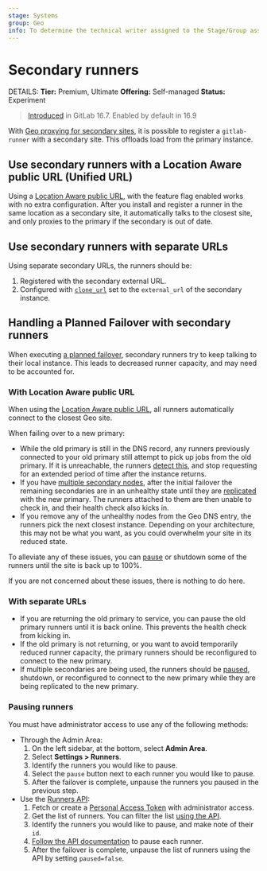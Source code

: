```yaml
---
stage: Systems
group: Geo
info: To determine the technical writer assigned to the Stage/Group associated with this page, see https://handbook.gitlab.com/handbook/product/ux/technical-writing/#assignments
---
```


# Secondary runners

DETAILS:
**Tier:** Premium, Ultimate
**Offering:** Self-managed
**Status:** Experiment

> [Introduced](https://gitlab.com/gitlab-org/gitlab/-/issues/415179) in GitLab 16.7. Enabled by default in 16.9

With [Geo proxying for secondary sites](index.md), it is possible to register a `gitlab-runner` with a secondary site. This offloads load from the primary instance.

## Use secondary runners with a Location Aware public URL (Unified URL)

Using a [Location Aware public URL](location_aware_external_url.md), with the feature flag enabled works with no extra configuration. After you install and register a runner in the same location as a secondary site, it automatically talks to the closest site, and only proxies to the primary if the secondary is out of date.

## Use secondary runners with separate URLs

Using separate secondary URLs, the runners should be:

1. Registered with the secondary external URL.
1. Configured with [`clone_url`](https://docs.gitlab.com/runner/configuration/advanced-configuration.html#how-clone_url-works) set to the `external_url` of the secondary instance.

## Handling a Planned Failover with secondary runners

When executing [a planned failover](../disaster_recovery/planned_failover.md), secondary runners try to keep talking to their local instance. This leads to decreased runner capacity, and may need to be accounted for.

### With Location Aware public URL

When using the [Location Aware public URL](location_aware_external_url.md), all runners automatically connect to the closest Geo site.

When failing over to a new primary:

- While the old primary is still in the DNS record, any runners previously connected to your old primary still attempt to pick up jobs from the old primary. If it is unreachable, the runners [detect this](https://docs.gitlab.com/runner/configuration/advanced-configuration.html#how-unhealthy_requests_limit-and-unhealthy_interval-works), and stop requesting for an extended period of time after the instance returns.
- If you have [multiple secondary nodes](../disaster_recovery/index.md#promoting-secondary-geo-replica-in-multi-secondary-configurations), after the initial failover the remaining secondaries are in an unhealthy state until they are [replicated](../disaster_recovery/index.md#step-2-initiate-the-replication-process) with the new primary. The runners attached to them are then unable to check in, and their health check also kicks in.
- If you remove any of the unhealthy nodes from the Geo DNS entry, the runners pick the next closest instance. Depending on your architecture, this may not be what you want, as you could overwhelm your site in its reduced state.

To alleviate any of these issues, you can [pause](#pausing-runners) or shutdown some of the runners until the site is back up to 100%.

If you are not concerned about these issues, there is nothing to do here.

### With separate URLs

- If you are returning the old primary to service, you can pause the old primary runners until it is back online. This prevents the health check from kicking in.
- If the old primary is not returning, or you want to avoid temporarily reduced runner capacity, the primary runners should be reconfigured to connect to the new primary.
- If multiple secondaries are being used, the runners should be [paused](#pausing-runners), shutdown, or reconfigured to connect to the new primary while they are being replicated to the new primary.

### Pausing runners

You must have administrator access to use any of the following methods:

- Through the Admin Area:
  1. On the left sidebar, at the bottom, select **Admin Area**.
  1. Select **Settings > Runners**.
  1. Identify the runners you would like to pause.
  1. Select the `pause` button next to each runner you would like to pause.
  1. After the failover is complete, unpause the runners you paused in the previous step.
- Use the [Runners API](../../../api/runners.md):
  1. Fetch or create a [Personal Access Token](../../../user/profile/personal_access_tokens.md) with administrator access.
  1. Get the list of runners. You can filter the list [using the API](../../../api/runners.md#list-all-runners).
  1. Identify the runners you would like to pause, and make note of their `id`.
  1. [Follow the API documentation](../../../api/runners.md#pause-a-runner) to pause each runner.
  1. After the failover is complete, unpause the list of runners using the API by setting `paused=false`.
